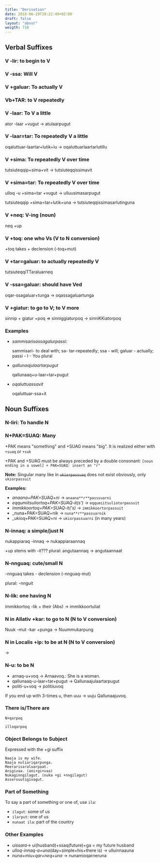 ```yaml
---
title: "Derivation"
date: 2018-06-29T20:22:49+02:00
draft: false
layout: "about"
weigth: 710
---
```

## Verbal Suffixes

### V -lir: to begin to V

### V -ssa: Will V

### V +galuar: To actually V

### Vb+TAR: to V repeatedly

### V -laar: To V a little

ator -laar +vugut -> atulaarpugut

### V -laar=tar: To repeatedly V a little

oqaluttuar-laartar+lutik+lu -> oqaluttuarlaartarlutillu

### V +sima: To repeatedly V over time

tutsiuteqqip+sima+vit -> tutsiuteqqissimavit

### V +sima=tar: To repeatedly V over time

ulloq -u +sima=tar +vugut -> ulluusimasarpugut

tutsiuteqqip +sima=tar+lutik+una -> tutsiuteqqissimasarlutinguna

### V +neq: V-ing (noun)

neq +up

### V +toq: one who Vs (V to N conversion)

+toq takes + declension (-toq+mut)

### V +tar=galuar: to actually repeatedly V

tutsiuteqqiTTaraluarneq

### V -ssa=galuar: should have Ved

oqar-ssagaluar+tunga -> oqassagaluartunga

### V +giatur: to go to V; to V more

sinnip + giatur +poq => sinniggiaturpoq -> sinniKKiatorpoq

### Examples

*   _sammisarisassagalurpassi_:
    
    sammisari- to deal with; sa- tar-repeatedly; ssa - will; galuar - actually; passi - I - You plural
    
*   _qallunaajulaartarpugut_
    
    qallunaaq+u-laar=tar+pugut
    
*   _oqaluttuassavit_
    
    oqaluttuar-ssa+it

## Noun Suffixes

### N-liri: To handle N

### N+PAK=SUAQ: Many

+PAK means "something" and +SUAG means "big". It is realized either with
`+suaq` or `+suk`

+PAK and +SUAG must be always preceded by a double consonant:
`[noun ending in a vowel] + PAK=SUAQ: insert an "r"`

**Note:** Singular many like in <s>`ukiorpassuaq`</s> does not exist obviously, only `ukiorpassuit`

**Examples:**

* _anaana+PAK=SUAQ+ni_ -> `anaana**r**passsuarni`
* _eqqumiitsuliortoq+PAK=SUAQ-it(s')_ -> `eqqumiitsuliotorpassuit`
* _immikkoortoq+PAK=SUAQ-it('s)_ -> `immikkoortorpassuit`
* _nuna+PAK=SUAQ+nik -> `nuna**r**passuarnik`
* _ukioq+PAK=SUAQ+ni -> `ukiorpassuarni` (in many years)

### N-innaq: a simple/just N

nukappiaraq -innaq -> nukappiaraannaq

+up stems with -it??? plural: angutaannaq -> angutaannaat

### N-nnguaq: cute/small N

-nnguaq takes - declension (-nnguaq-mut)

plural: -nnguit

### N-lik: one having N

immikkortoq -lik + their (Abs) -> immikkoortuliat

### N in Allativ +kar: to go to N (N to V conversion)

Nuuk -mut -kar +punga -> Nuummukarpung

### N in Localis +ip: to be at N (N to V conversion)

->

### N-u: to be N

* arnaq-u+voq -> Arnaavoq.: She is a woman.
* qallunaaq-u-laar=tar+pugut -> Qallunaajulaartarpugut
* politi-u+voq -> politiiuvoq

If you end up with 3-times u, then uuu -> uuju
Qallunaajuvoq.
### There is/There are
`N+qarpoq`

`illoqarpoq`
### Object Belongs to Subject

Expressed with the +gi suffix
~~~~
Naaja is my wife.
Naaja nuliariqarpunga.
Meerarisaraluarpaat.
Anigivaa. (ani+gi+vaa)
Nukaginngilagut. (nuka +gi +nngilagut)
Assersuutigivagut.
~~~~
### Part of Something

To say a part of something or one of, use `ila`:
* `ilagut`: some of us
* `ilarput`: one of us
* `nunaat ila`: part of the country

### Other Examples

*   _uissara_-\> ui(husband)+ssaq(future)+ga = my future husband
*   _ulloq-innaq-a+una_(day+simple+his+there is) -> ulluinnaauna
*   _nuna+miu+qar+neq+una_ -\> nunamioqarneruna